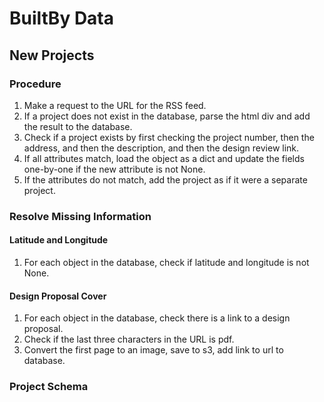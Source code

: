 # BuiltBy Data

## New Projects

### Procedure

1. Make a request to the URL for the RSS feed.
2. If a project does not exist in the database, parse the html div and add the result to the database.
3. Check if a project exists by first checking the project number, then the address, and then the description, and then the design review link.
4. If all attributes match, load the object as a dict and update the fields one-by-one if the new attribute is not None.
5. If the attributes do not match, add the project as if it were a separate project.

### Resolve Missing Information

#### Latitude and Longitude

1. For each object in the database, check if latitude and longitude is not None.


#### Design Proposal Cover

1. For each object in the database, check there is a link to a design proposal.
2. Check if the last three characters in the URL is pdf.
3. Convert the first page to an image, save to s3, add link to url to database.


### Project Schema
